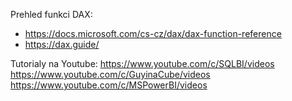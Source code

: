 Prehled funkci DAX: 
- https://docs.microsoft.com/cs-cz/dax/dax-function-reference
- https://dax.guide/

Tutorialy na Youtube:
https://www.youtube.com/c/SQLBI/videos
https://www.youtube.com/c/GuyinaCube/videos
https://www.youtube.com/c/MSPowerBI/videos

